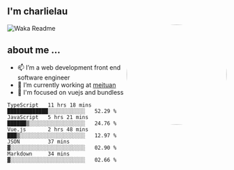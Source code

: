 
<h2>I'm charlielau</h2>
<img align='right' style="border-radius:50%" src="https://avatars1.githubusercontent.com/u/44078251?s=460&u=6b4f1c257663e44063b0b6a21c9c94f45bcfdcc7&v=4" width="230">

![Waka Readme](https://github.com/CharlieLau/charlielau/workflows/Waka%20Readme/badge.svg)

## about me ...
- 📫 I’m a web development front end software engineer
- 🔭 I’m currently working at  <a href="https://www.meituan.com">meituan</a>
- 🔭 I'm focused on vuejs and bundless

<!-- <p align="center">
  <a href="https://github.com/charlielau" class="rich-diff-level-one">
    <img src="https://github-readme-stats.vercel.app/api?username=charlielau&title_color=333&text_color=777" alt="CharlieLau" >
  </a>
</p> -->

<!--START_SECTION:waka-->
```text
TypeScript   11 hrs 18 mins  █████████████░░░░░░░░░░░░   52.29 % 
JavaScript   5 hrs 21 mins   ██████▒░░░░░░░░░░░░░░░░░░   24.76 % 
Vue.js       2 hrs 48 mins   ███▒░░░░░░░░░░░░░░░░░░░░░   12.97 % 
JSON         37 mins         ▓░░░░░░░░░░░░░░░░░░░░░░░░   02.90 % 
Markdown     34 mins         ▓░░░░░░░░░░░░░░░░░░░░░░░░   02.66 % 
```
<!--END_SECTION:waka-->
